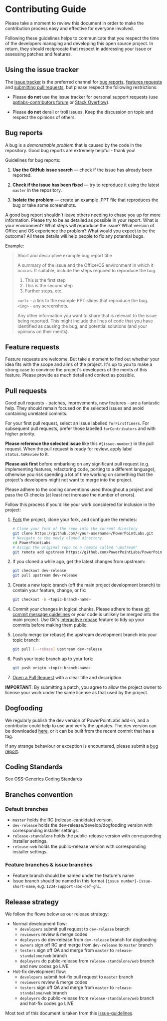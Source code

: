 # Contributing Guide

Please take a moment to review this document in order to make the contribution
process easy and effective for everyone involved.

Following these guidelines helps to communicate that you respect the time of
the developers managing and developing this open source project. In return,
they should reciprocate that respect in addressing your issue or assessing
patches and features.


## Using the issue tracker

The [issue tracker](https://github.com/PowerPointLabs/PowerPointLabs/issues) is the preferred channel for [bug reports](#bugs),
[features requests](#features) and [submitting pull
requests](#pull-requests), but please respect the following restrictions:

* Please **do not** use the issue tracker for personal support requests (use
  [pptlabs-contributors forum](https://groups.google.com/forum/#!forum/pptlabs-contributors) or [Stack Overflow](http://stackoverflow.com)).

* Please **do not** derail or troll issues. Keep the discussion on topic and
  respect the opinions of others.


<a name="bugs"></a>
## Bug reports

A bug is a _demonstrable problem_ that is caused by the code in the repository.
Good bug reports are extremely helpful - thank you!

Guidelines for bug reports:

1. **Use the GitHub issue search** &mdash; check if the issue has already been
   reported.

2. **Check if the issue has been fixed** &mdash; try to reproduce it using the
   latest `master` in the repository.

3. **Isolate the problem** &mdash; create an example .PPT file that reproduces 
   the bug or take some screenshots.

A good bug report shouldn't leave others needing to chase you up for more
information. Please try to be as detailed as possible in your report. What is
your environment? What steps will reproduce the issue? What version of Office and OS
experience the problem? What would you expect to be the outcome? All these
details will help people to fix any potential bugs.

Example:

> Short and descriptive example bug report title
>
> A summary of the issue and the Office/OS environment in which it occurs. If
> suitable, include the steps required to reproduce the bug.
>
> 1. This is the first step
> 2. This is the second step
> 3. Further steps, etc.
>
> `<url>` - a link to the example PPT slides that reproduce the bug.  
> `<img>` - any screenshots.
>
> Any other information you want to share that is relevant to the issue being
> reported. This might include the lines of code that you have identified as
> causing the bug, and potential solutions (and your opinions on their
> merits).


<a name="features"></a>
## Feature requests

Feature requests are welcome. But take a moment to find out whether your idea
fits with the scope and aims of the project. It's up to *you* to make a strong
case to convince the project's developers of the merits of this feature. Please
provide as much detail and context as possible.


<a name="pull-requests"></a>
## Pull requests

Good pull requests - patches, improvements, new features - are a fantastic
help. They should remain focused on the selected issues and avoid containing unrelated commits.

For your first pull request, select an issue labelled `forFirstTimers`. For subsequent pull requests, prefer those labelled `forContributors` and with higher priority.

**Please reference the selected issue** like this `#{issue-number}` in the pull request. When the pull request is ready for review, apply label `status.toReview` to it.

**Please ask first** before embarking on any significant pull request (e.g.
implementing features, refactoring code, porting to a different language),
otherwise you risk spending a lot of time working on something that the
project's developers might not want to merge into the project.

Please adhere to the coding conventions used throughout a project and pass the CI checks (at least not increase the number of errors).

Follow this process if you'd like your work considered for inclusion in the
project:

1. [Fork](http://help.github.com/fork-a-repo/) the project, clone your fork,
   and configure the remotes:

   ```bash
   # Clone your fork of the repo into the current directory
   git clone https://github.com/<your-username>/PowerPointLabs.git
   # Navigate to the newly cloned directory
   cd PowerPointLabs
   # Assign the original repo to a remote called "upstream"
   git remote add upstream https://github.com/PowerPointLabs/PowerPointLabs.git
   ```

2. If you cloned a while ago, get the latest changes from upstream:

   ```bash
   git checkout dev-release
   git pull upstream dev-release
   ```

3. Create a new topic branch (off the main project development branch) to
   contain your feature, change, or fix:

   ```bash
   git checkout -b <topic-branch-name>
   ```

4. Commit your changes in logical chunks. Please adhere to these [git commit
   message guidelines](http://tbaggery.com/2008/04/19/a-note-about-git-commit-messages.html)
   or your code is unlikely be merged into the main project. Use Git's
   [interactive rebase](https://help.github.com/articles/interactive-rebase)
   feature to tidy up your commits before making them public.

5. Locally merge (or rebase) the upstream development branch into your topic branch:

   ```bash
   git pull [--rebase] upstream dev-release
   ```

6. Push your topic branch up to your fork:

   ```bash
   git push origin <topic-branch-name>
   ```

7. [Open a Pull Request](https://help.github.com/articles/using-pull-requests/)
    with a clear title and description.

**IMPORTANT**: By submitting a patch, you agree to allow the project owner to
license your work under the same license as that used by the project.


<a name="dogfooding"></a>
## Dogfooding

We regularly publish the dev version of PowerPointLabs add-in, and a contributor could help to use and verify the updates. The dev version can be downloaded [here](http://www.comp.nus.edu.sg/~pptlabs/download/dev/PowerPointLabs.zip), or it can be built from the recent commit that has a tag. 

If any strange behaviour or exception is encountered, please submit a [bug report](#bugs).

## Coding Standards

See [OSS-Generics Coding Standards](https://github.com/oss-generic/process/blob/master/docs/CodingStandards.adoc)


<a name="branches"></a>
## Branches convention

### Default branches
- `master` holds the RC (release-candidate) version.
- `dev-release` holds the dev-release/develop/dogfooding version with corresponding installer settings.
- `release-standalone` holds the public-release version with corresponding installer settings.
- `release-web` holds the public-release version with corresponding installer settings.

### Feature branches & issue branches
- Feature branch should be named under the feature's name
- Issue branch should be named in this format `{issue number}-issue-short-name`, e.g. `1234-support-abc-def-ghi`.

<a name="release"></a>
## Release strategy

We follow the flows below as our release strategy:
- Normal development flow: 
  - `developers` submit pull request to `dev-release` branch
  - `reviewers` review & merge codes
  - `deployers` do dev-release from `dev-release` branch for dogfooding
  - `owners` sign off RC and merge from `dev-release` to `master` branch
  - `testers` sign off QA and merge from `master` to `release-standalone/web` branch
  - `deployers` do public-release from `release-standalone/web` branch and new codes go LIVE
- Hot-fix development flow: 
  - `developers` submit hot-fix pull request to `master` branch
  - `reviewers` review & merge codes
  - `testers` sign off QA and merge from `master` to `release-standalone/web` branch
  - `deployers` do public-release from `release-standalone/web` branch and hot-fix codes go LIVE

Most text of this document is taken from this [issue-guidelines](https://github.com/necolas/issue-guidelines).
